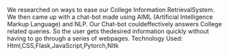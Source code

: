 We researched on ways to ease our College Information RetrievalSystem. We then came up with a chat-bot made using AIML (Artificial Intelligence Markup Language) and NLP. Our Chat-bot couldeffectively answers College related queries. So the user gets thedesired information quickly without having to go through a series of webpages.
Technology Used: Html,CSS,Flask,JavaScript,Pytorch,Nltk
